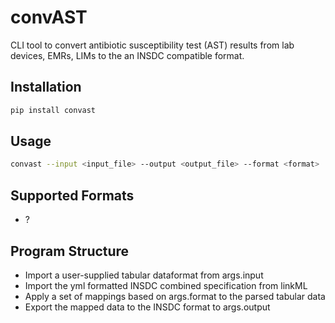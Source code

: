 # convAST

CLI tool to convert antibiotic susceptibility test (AST) results from lab devices, EMRs, LIMs to the an INSDC compatible format.

## Installation

```bash
pip install convast
```

## Usage

```bash
convast --input <input_file> --output <output_file> --format <format>
```

## Supported Formats

- ?

## Program Structure

- Import a user-supplied tabular dataformat from args.input
- Import the yml formatted INSDC combined specification from linkML
- Apply a set of mappings based on args.format to the parsed tabular data
- Export the mapped data to the INSDC format to args.output
